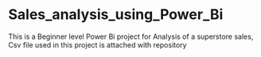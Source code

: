 # Sales_analysis_using_Power_Bi

This is a Beginner level Power Bi project for Analysis of a superstore sales, Csv file used in this project is attached with repository  

